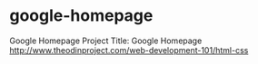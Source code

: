 # google-homepage
Google Homepage
Project Title: Google Homepage
http://www.theodinproject.com/web-development-101/html-css